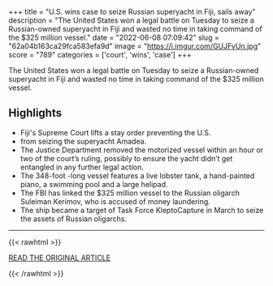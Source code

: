 +++
title = "U.S. wins case to seize Russian superyacht in Fiji, sails away"
description = "The United States won a legal battle on Tuesday to seize a Russian-owned superyacht in Fiji and wasted no time in taking command of the $325 million vessel."
date = "2022-06-08 07:09:42"
slug = "62a04b163ca29fca583efa9d"
image = "https://i.imgur.com/GUJFvUn.jpg"
score = "789"
categories = ['court', 'wins', 'case']
+++

The United States won a legal battle on Tuesday to seize a Russian-owned superyacht in Fiji and wasted no time in taking command of the $325 million vessel.

## Highlights

- Fiji's Supreme Court lifts a stay order preventing the U.S.
- from seizing the superyacht Amadea.
- The Justice Department removed the motorized vessel within an hour or two of the court’s ruling, possibly to ensure the yacht didn’t get entangled in any further legal action.
- The 348-foot -long vessel features a live lobster tank, a hand-painted piano, a swimming pool and a large helipad.
- The FBI has linked the $325 million vessel to the Russian oligarch Suleiman Kerimov, who is accused of money laundering.
- The ship became a target of Task Force KleptoCapture in March to seize the assets of Russian oligarchs.

---

{{< rawhtml >}}
  <p class="article-category">
    <a target="_blank" href="https://www.nbcnews.com/news/world/us-wins-case-seize-russian-superyacht-fiji-sails-away-rcna32262">READ THE ORIGINAL ARTICLE</a>
  </p>
{{< /rawhtml >}}
